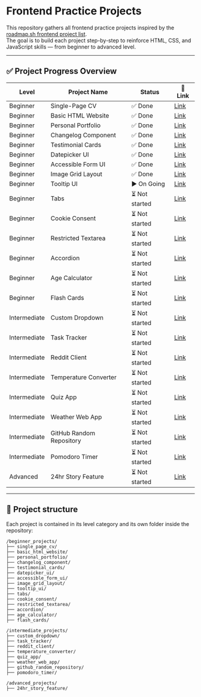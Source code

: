 # Frontend Practice Projects

This repository gathers all frontend practice projects inspired by the [roadmap.sh frontend project list](https://roadmap.sh/frontend/projects).  
The goal is to build each project step-by-step to reinforce HTML, CSS, and JavaScript skills — from beginner to advanced level.

---

## ✅ Project Progress Overview

| Level        | Project Name                  | Status            | 🔗 Link                                                   |
|--------------|-------------------------------|-------------------|-----------------------------------------------------------|
| Beginner     | Single-Page CV                | ✅ Done           | [Link](https://roadmap.sh/projects/single-page-cv)        |
| Beginner     | Basic HTML Website            | ✅ Done           | [Link](https://roadmap.sh/projects/basic-html-website)    |
| Beginner     | Personal Portfolio            | ✅ Done           | [Link](https://roadmap.sh/projects/portfolio-website)     |
| Beginner     | Changelog Component           | ✅ Done           | [Link](https://roadmap.sh/projects/changelog-component)   |
| Beginner     | Testimonial Cards             | ✅ Done           | [Link](https://roadmap.sh/projects/testimonial-cards)     |
| Beginner     | Datepicker UI                 | ✅ Done           | [Link](https://roadmap.sh/projects/datepicker-ui)         |
| Beginner     | Accessible Form UI            | ✅ Done           | [Link](https://roadmap.sh/projects/accessible-form-ui)    |
| Beginner     | Image Grid Layout             | ✅ Done           | [Link](https://roadmap.sh/projects/image-grid)            |
| Beginner     | Tooltip UI                    | ▶️ On Going       | [Link](https://roadmap.sh/projects/tooltip-ui)            |
| Beginner     | Tabs                          | ⏳ Not started    | [Link](https://roadmap.sh/projects/simple-tabs)           |
| Beginner     | Cookie Consent                | ⏳ Not started    | [Link](https://roadmap.sh/projects/cookie-consent)        |
| Beginner     | Restricted Textarea           | ⏳ Not started    | [Link](https://roadmap.sh/projects/restricted-textarea)   |
| Beginner     | Accordion                     | ⏳ Not started    | [Link](https://roadmap.sh/projects/accordion)             |
| Beginner     | Age Calculator                | ⏳ Not started    | [Link](https://roadmap.sh/projects/age-calculator)        |
| Beginner     | Flash Cards                   | ⏳ Not started    | [Link](https://roadmap.sh/projects/flash-cards)           |
| Intermediate | Custom Dropdown               | ⏳ Not started    | [Link](https://roadmap.sh/projects/custom-dropdown)       |
| Intermediate | Task Tracker                  | ⏳ Not started    | [Link](https://roadmap.sh/projects/task-tracker-js)       |
| Intermediate | Reddit Client                 | ⏳ Not started    | [Link](https://roadmap.sh/projects/reddit-client)         |
| Intermediate | Temperature Converter         | ⏳ Not started    | [Link](https://roadmap.sh/projects/temperature-converter) |
| Intermediate | Quiz App                      | ⏳ Not started    | [Link](https://roadmap.sh/projects/quiz-app)              |
| Intermediate | Weather Web App               | ⏳ Not started    | [Link](https://roadmap.sh/projects/weather-app)           |
| Intermediate | GitHub Random Repository      | ⏳ Not started    | [Link](https://roadmap.sh/projects/github-random-repo)    |
| Intermediate | Pomodoro Timer                | ⏳ Not started    | [Link](https://roadmap.sh/projects/pomodoro-timer)        |
| Advanced     | 24hr Story Feature            | ⏳ Not started    | [Link](https://roadmap.sh/projects/stories-feature)       |


---

## 🔧 Project structure

Each project is contained in its level category and its own folder inside the repository:


```
/beginner_projects/
├── single_page_cv/
├── basic_html_website/
├── personal_portfolio/
├── changelog_component/
├── testimonial_cards/
├── datepicker_ui/
├── accessible_form_ui/
├── image_grid_layout/
├── tooltip_ui/
├── tabs/
├── cookie_consent/
├── restricted_textarea/
├── accordion/
├── age_calculator/
├── flash_cards/

/intermediate_projects/
├── custom_dropdown/
├── task_tracker/
├── reddit_client/
├── temperature_converter/
├── quiz_app/
├── weather_web_app/
├── github_random_repository/
├── pomodoro_timer/

/advanced_projects/
├── 24hr_story_feature/
```